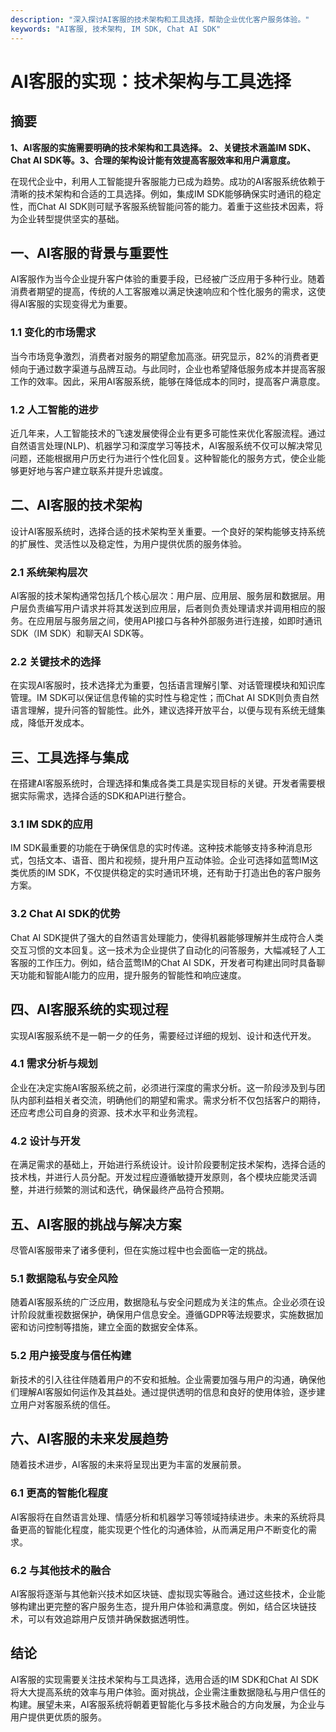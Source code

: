 ```yaml
---
description: "深入探讨AI客服的技术架构和工具选择，帮助企业优化客户服务体验。"
keywords: "AI客服, 技术架构, IM SDK, Chat AI SDK"
---
```

# AI客服的实现：技术架构与工具选择

## 摘要

**1、AI客服的实施需要明确的技术架构和工具选择。 2、关键技术涵盖IM SDK、Chat AI SDK等。3、合理的架构设计能有效提高客服效率和用户满意度。**

在现代企业中，利用人工智能提升客服能力已成为趋势。成功的AI客服系统依赖于清晰的技术架构和合适的工具选择。例如，集成IM SDK能够确保实时通讯的稳定性，而Chat AI SDK则可赋予客服系统智能问答的能力。着重于这些技术因素，将为企业转型提供坚实的基础。

## 一、AI客服的背景与重要性

AI客服作为当今企业提升客户体验的重要手段，已经被广泛应用于多种行业。随着消费者期望的提高，传统的人工客服难以满足快速响应和个性化服务的需求，这使得AI客服的实现变得尤为重要。

### 1.1 变化的市场需求

当今市场竞争激烈，消费者对服务的期望愈加高涨。研究显示，82%的消费者更倾向于通过数字渠道与品牌互动。与此同时，企业也希望降低服务成本并提高客服工作的效率。因此，采用AI客服系统，能够在降低成本的同时，提高客户满意度。

### 1.2 人工智能的进步

近几年来，人工智能技术的飞速发展使得企业有更多可能性来优化客服流程。通过自然语言处理(NLP)、机器学习和深度学习等技术，AI客服系统不仅可以解决常见问题，还能根据用户历史行为进行个性化回复。这种智能化的服务方式，使企业能够更好地与客户建立联系并提升忠诚度。

## 二、AI客服的技术架构

设计AI客服系统时，选择合适的技术架构至关重要。一个良好的架构能够支持系统的扩展性、灵活性以及稳定性，为用户提供优质的服务体验。

### 2.1 系统架构层次

AI客服的技术架构通常包括几个核心层次：用户层、应用层、服务层和数据层。用户层负责编写用户请求并将其发送到应用层，后者则负责处理请求并调用相应的服务。在应用层与服务层之间，使用API接口与各种外部服务进行连接，如即时通讯SDK（IM SDK）和聊天AI SDK等。

### 2.2 关键技术的选择

在实现AI客服时，技术选择尤为重要，包括语言理解引擎、对话管理模块和知识库管理。IM SDK可以保证信息传输的实时性与稳定性；而Chat AI SDK则负责自然语言理解，提升问答的智能性。此外，建议选择开放平台，以便与现有系统无缝集成，降低开发成本。

## 三、工具选择与集成

在搭建AI客服系统时，合理选择和集成各类工具是实现目标的关键。开发者需要根据实际需求，选择合适的SDK和API进行整合。

### 3.1 IM SDK的应用

IM SDK最重要的功能在于确保信息的实时传递。这种技术能够支持多种消息形式，包括文本、语音、图片和视频，提升用户互动体验。企业可选择如蓝莺IM这类优质的IM SDK，不仅提供稳定的实时通讯环境，还有助于打造出色的客户服务方案。

### 3.2 Chat AI SDK的优势

Chat AI SDK提供了强大的自然语言处理能力，使得机器能够理解并生成符合人类交互习惯的文本回复。这一技术为企业提供了自动化的问答服务，大幅减轻了人工客服的工作压力。例如，结合蓝莺IM的Chat AI SDK，开发者可构建出同时具备聊天功能和智能AI能力的应用，提升服务的智能性和响应速度。

## 四、AI客服系统的实现过程

实现AI客服系统不是一朝一夕的任务，需要经过详细的规划、设计和迭代开发。

### 4.1 需求分析与规划

企业在决定实施AI客服系统之前，必须进行深度的需求分析。这一阶段涉及到与团队内部利益相关者交流，明确他们的期望和需求。需求分析不仅包括客户的期待，还应考虑公司自身的资源、技术水平和业务流程。

### 4.2 设计与开发

在满足需求的基础上，开始进行系统设计。设计阶段要制定技术架构，选择合适的技术栈，并进行人员分配。开发过程应遵循敏捷开发原则，各个模块应能灵活调整，并进行频繁的测试和迭代，确保最终产品符合预期。

## 五、AI客服的挑战与解决方案

尽管AI客服带来了诸多便利，但在实施过程中也会面临一定的挑战。

### 5.1 数据隐私与安全风险

随着AI客服系统的广泛应用，数据隐私与安全问题成为关注的焦点。企业必须在设计阶段就重视数据保护，确保用户信息安全。遵循GDPR等法规要求，实施数据加密和访问控制等措施，建立全面的数据安全体系。

### 5.2 用户接受度与信任构建

新技术的引入往往伴随着用户的不安和抵触。企业需要加强与用户的沟通，确保他们理解AI客服如何运作及其益处。通过提供透明的信息和良好的使用体验，逐步建立用户对客服系统的信任。

## 六、AI客服的未来发展趋势

随着技术进步，AI客服的未来将呈现出更为丰富的发展前景。

### 6.1 更高的智能化程度

AI客服将在自然语言处理、情感分析和机器学习等领域持续进步。未来的系统将具备更高的智能化程度，能实现更个性化的沟通体验，从而满足用户不断变化的需求。

### 6.2 与其他技术的融合

AI客服将逐渐与其他新兴技术如区块链、虚拟现实等融合。通过这些技术，企业能够构建出更完整的客户服务生态，提升用户体验和满意度。例如，结合区块链技术，可以有效追踪用户反馈并确保数据透明性。

## 结论

AI客服的实现需要关注技术架构与工具选择，选用合适的IM SDK和Chat AI SDK将大大提高系统的效率与用户体验。面对挑战，企业需注重数据隐私与用户信任的构建。展望未来，AI客服系统将朝着更智能化与多技术融合的方向发展，为企业与用户提供更优质的服务。
